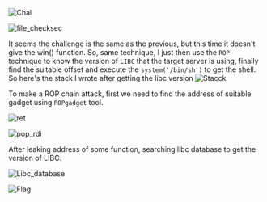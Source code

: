 ![Chal](https://github.com/user-attachments/assets/8f871d10-1167-4dfa-b3d9-e0d1e3e90fc8)


![file_checksec](https://github.com/user-attachments/assets/d4836dbc-b06e-41f6-9514-44487700900d)


It seems the challenge is the same as the previous, but this time it doesn't give the win() function. So, same technique, I just then use the `ROP` technique to know the version of `LIBC` that the target server is using, finally find the suitable offset and execute the `system('/bin/sh')` to get the shell. So here's the stack I wrote after getting the libc version
![Stacck](https://github.com/user-attachments/assets/f582e167-b06b-41b2-925a-f213f16971ec)


To make a ROP chain attack, first we need to find the address of suitable gadget using `ROPgadget` tool.

![ret](https://github.com/user-attachments/assets/94758847-a167-477b-af28-1b437fe69c0e)


![pop_rdi](https://github.com/user-attachments/assets/cee5cb70-6618-4840-a1f5-489a029121d6)


After leaking address of some function, searching libc database to get the version of LIBC.

![Libc_database](https://github.com/user-attachments/assets/7c965d2f-6116-4994-9d32-b12e473e6cc2)


![Flag](https://github.com/user-attachments/assets/13afc9bb-88b5-45ef-9614-824104d1200c)
